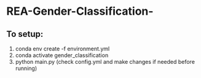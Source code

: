 # REA-Gender-Classification-

## To setup:
1) conda env create -f environment.yml
2) conda activate gender_classification
3) python main.py (check config.yml and make changes if needed before running)
